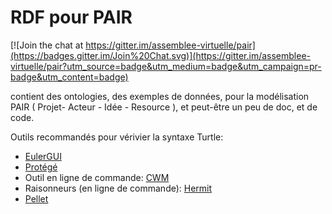 RDF pour PAIR
===

[![Join the chat at https://gitter.im/assemblee-virtuelle/pair](https://badges.gitter.im/Join%20Chat.svg)](https://gitter.im/assemblee-virtuelle/pair?utm_source=badge&utm_medium=badge&utm_campaign=pr-badge&utm_content=badge)

contient des ontologies,
des exemples de données,
pour la modélisation PAIR ( Projet- Acteur - Idée - Resource ),
et peut-être un peu de doc, et de code.


Outils recommandés pour vérivier la syntaxe Turtle:

- [EulerGUI](http://svn.code.sf.net/p/eulergui/code/trunk/eulergui/html/documentation.html#L931)
- [Protégé](http://protege.stanford.edu/)
- Outil en ligne de commande: [CWM](http://www.w3.org/2000/10/swap/doc/CwmInstall)
- Raisonneurs (en ligne de commande): [Hermit](http://hermit-reasoner.com/download.html)
- [Pellet](http://clarkparsia.com/pellet/)


